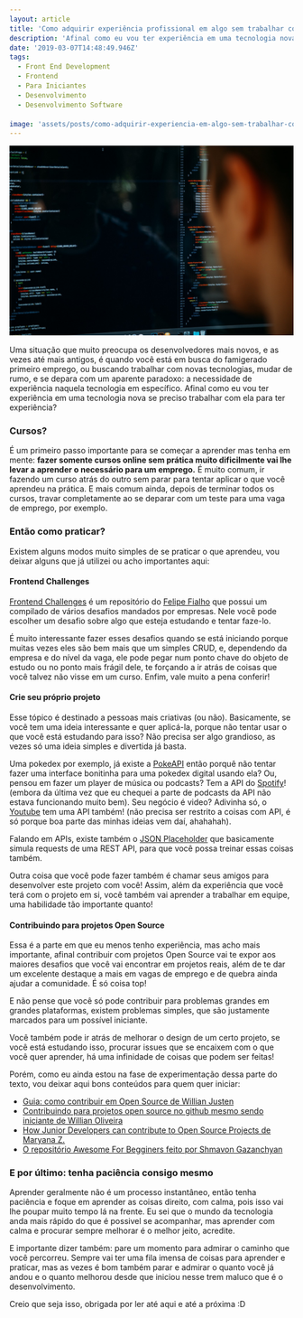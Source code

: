 ```yaml
---
layout: article
title: 'Como adquirir experiência profissional em algo sem trabalhar com isso (ou a importância da prática)'
description: 'Afinal como eu vou ter experiência em uma tecnologia nova se preciso trabalhar com ela para ter experiência?'
date: '2019-03-07T14:48:49.946Z'
tags:
  - Front End Development
  - Frontend
  - Para Iniciantes
  - Desenvolvimento
  - Desenvolvimento Software

image: 'assets/posts/como-adquirir-experiencia-em-algo-sem-trabalhar-com-isso/asset-1.jpg'
---
```


![Um desenvolvedor observando seu objeto de estudo, o código. — Foto tirada por [Charles](https://unsplash.com/@charlesdeluvio)](assets/posts/como-adquirir-experiencia-em-algo-sem-trabalhar-com-isso/asset-1.jpg)

Uma situação que muito preocupa os desenvolvedores mais novos, e as vezes até mais antigos, é quando você está em busca do famigerado primeiro emprego, ou buscando trabalhar com novas tecnologias, mudar de rumo, e se depara com um aparente paradoxo: a necessidade de experiência naquela tecnologia em específico. Afinal como eu vou ter experiência em uma tecnologia nova se preciso trabalhar com ela para ter experiência?

<!--more-->

### Cursos?

É um primeiro passo importante para se começar a aprender mas tenha em mente: **fazer somente cursos online sem prática muito dificilmente vai lhe levar a aprender o necessário para um emprego.** É muito comum, ir fazendo um curso atrás do outro sem parar para tentar aplicar o que você aprendeu na prática. E mais comum ainda, depois de terminar todos os cursos, travar completamente ao se deparar com um teste para uma vaga de emprego, por exemplo.

### Então como praticar?

Existem alguns modos muito simples de se praticar o que aprendeu, vou deixar alguns que já utilizei ou acho importantes aqui:

#### Frontend Challenges

[Frontend Challenges](https://github.com/felipefialho/frontend-challenges) é um repositório do [Felipe Fialho](https://github.com/felipefialho) que possui um compilado de vários desafios mandados por empresas. Nele você pode escolher um desafio sobre algo que esteja estudando e tentar faze-lo.

É muito interessante fazer esses desafios quando se está iniciando porque muitas vezes eles são bem mais que um simples CRUD, e, dependendo da empresa e do nível da vaga, ele pode pegar num ponto chave do objeto de estudo ou no ponto mais frágil dele, te forçando a ir atrás de coisas que você talvez não visse em um curso. Enfim, vale muito a pena conferir!

#### Crie seu próprio projeto

Esse tópico é destinado a pessoas mais criativas (ou não). Basicamente, se você tem uma ideia interessante e quer aplicá-la, porque não tentar usar o que você está estudando para isso? Não precisa ser algo grandioso, as vezes só uma ideia simples e divertida já basta.

Uma pokedex por exemplo, já existe a [PokeAPI](https://pokeapi.co/) então porquê não tentar fazer uma interface bonitinha para uma pokedex digital usando ela? Ou, pensou em fazer um player de música ou podcasts? Tem a API do [Spotify](https://developer.spotify.com/documentation/web-api/)! (embora da última vez que eu chequei a parte de podcasts da API não estava funcionando muito bem). Seu negócio é video? Adivinha só, o [Youtube](https://developers.google.com/youtube/v3/) tem uma API também! (não precisa ser restrito a coisas com API, é só porque boa parte das minhas ideias vem daí, ahahahah).

Falando em APIs, existe também o [JSON Placeholder](https://jsonplaceholder.typicode.com/) que basicamente simula requests de uma REST API, para que você possa treinar essas coisas também.

Outra coisa que você pode fazer também é chamar seus amigos para desenvolver este projeto com você! Assim, além da experiência que você terá com o projeto em si, você também vai aprender a trabalhar em equipe, uma habilidade tão importante quanto!

#### Contribuindo para projetos Open Source

Essa é a parte em que eu menos tenho experiência, mas acho mais importante, afinal contribuir com projetos Open Source vai te expor aos maiores desafios que você vai encontrar em projetos reais, além de te dar um excelente destaque a mais em vagas de emprego e de quebra ainda ajudar a comunidade. É só coisa top!

E não pense que você só pode contribuir para problemas grandes em grandes plataformas, existem problemas simples, que são justamente marcados para um possível iniciante.

Você também pode ir atrás de melhorar o design de um certo projeto, se você está estudando isso, procurar issues que se encaixem com o que você quer aprender, há uma infinidade de coisas que podem ser feitas!

Porém, como eu ainda estou na fase de experimentação dessa parte do texto, vou deixar aqui bons conteúdos para quem quer iniciar:

- [Guia: como contribuir em Open Source de Willian Justen](https://willianjusten.com.br/guia-como-contribuir-em-open-source/)
- [Contribuindo para projetos open source no github mesmo sendo iniciante de Willian Oliveira](https://woliveiras.com.br/posts/contribuindo-para-projetos-open-source-no-github-mesmo-sendo-iniciante/)
- [How Junior Developers can contribute to Open Source Projects de Maryana Z.](https://rubygarage.org/blog/how-contribute-to-open-source-projects)
- [O repositório Awesome For Begginers feito por Shmavon Gazanchyan](https://github.com/MunGell/awesome-for-beginners)

### E por último: tenha paciência consigo mesmo

Aprender geralmente não é um processo instantâneo, então tenha paciência e foque em aprender as coisas direito, com calma, pois isso vai lhe poupar muito tempo lá na frente. Eu sei que o mundo da tecnologia anda mais rápido do que é possivel se acompanhar, mas aprender com calma e procurar sempre melhorar é o melhor jeito, acredite.

E importante dizer também: pare um momento para admirar o caminho que você percorreu. Sempre vai ter uma fila imensa de coisas para aprender e praticar, mas as vezes é bom também parar e admirar o quanto você já andou e o quanto melhorou desde que iniciou nesse trem maluco que é o desenvolvimento.

Creio que seja isso, obrigada por ler até aqui e até a próxima :D
